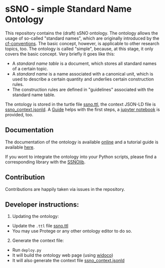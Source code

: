 # sSNO - simple Standard Name Ontology

This repository contains the (draft) sSNO ontology. The ontology allows the usage of so-called "standard names", which
are originally introduced by the [cf-conventions](http://cfconventions.org/). The basic concept, however, is applicable
to other research topics, too. The ontology is called "simple", because, at this stage, it only covers the basic
concept. Very briefly it goes like this:

- A *standard name table* is a document, which stores all standard names of a certain topic.
- A *standard name* is a name associated with a canonical unit, which is used to describe a certain quantity and
  underlies certain construction rules.
- The construction rules are defined in "guidelines" associated with the standard name table.

The ontology is stored in the turtle file [ssno.ttl](ssno.ttl), the context JSON-LD file
is [ssno_context.jsonld](https://raw.githubusercontent.com/matthiasprobst/ssno/main/ssno_context.jsonld).
A [Guide](Guide.md) helps with the first steps, a [jupyter notebook](./examples/Tutorial.ipynb) is provided, too.

## Documentation

The documentation of the ontology is available [online](https://matthiasprobst.github.io/ssno/) and a tutorial guide is
available [here](Guide.md).

If you wont to integrate the ontology into your Python scripts, please find a corresponding library with
the [SSNOlib](https://github.com/matthiasprobst/SSNOlib/).

## Contribution

Contributions are happily taken via issues in the repository.


## Developer instructions:

1. Updating the ontology:

- Update the `.ttl` file [ssno.ttl](ssno.ttl)
- You may use Protege or any other ontology editor to do so.

2. Generate the context file:

- Run `deploy.py`
- It will build the ontology web page (using [widoco](https://dgarijo.github.io/Widoco/doc/tutorial/))
- It will also generate the context file [ssno_context.jsonld](ssno_context.jsonld)
